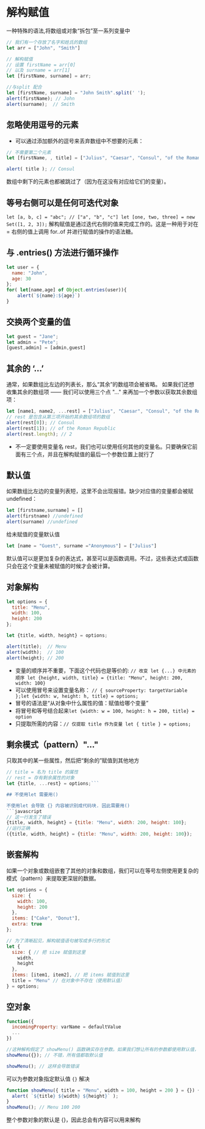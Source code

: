 <!--
 * @Author: yuetingpei yuetingpei888@gmail.com
 * @Date: 2023-09-04 10:41:33
 * @LastEditors: yuetingpei yuetingpei888@gmail.com
 * @LastEditTime: 2023-09-04 13:23:50
 * @FilePath: \WebPages\README\解构赋值.md
 * @Description: 
 * Copyright (c) 2023 by yuetingpei888@gmail.com, All Rights Reserved. 
-->
# 解构赋值

一种特殊的语法,将数组或对象“拆包”至一系列变量中

```javascript
// 我们有一个存放了名字和姓氏的数组
let arr = ["John", "Smith"]

// 解构赋值
// 设置 firstName = arr[0]
// 以及 surname = arr[1]
let [firstName, surname] = arr;

//与split 配合
let [firstName, surname] = "John Smith".split(' ');
alert(firstName); // John
alert(surname);  // Smith
```

## 忽略使用逗号的元素

- 可以通过添加额外的逗号来丢弃数组中不想要的元素：

```javascript
// 不需要第二个元素
let [firstName, , title] = ["Julius", "Caesar", "Consul", "of the Roman Republic"];

alert( title ); // Consul
```

数组中剩下的元素也都被跳过了（因为在这没有对应给它们的变量）。

## 等号右侧可以是任何可迭代对象

`let [a, b, c] = "abc"; // ["a", "b", "c"]
let [one, two, three] = new Set([1, 2, 3]);`
解构赋值是通过迭代右侧的值来完成工作的。这是一种用于对在 = 右侧的值上调用 for..of 并进行赋值的操作的语法糖。

## 与 .entries() 方法进行循环操作

```javascript
let user = {
  name: "John",
  age: 30
};
for( let[name,age] of Object.entries(user)){
    alert(`${name}:${age}`)
}
```

## 交换两个变量的值

```javascript
let guest = "Jane";
let admin = "Pete";
[guest,admin] = [admin,guest]
```

## 其余的 ‘…’

通常，如果数组比左边的列表长，那么“其余”的数组项会被省略。
如果我们还想收集其余的数组项 —— 我们可以使用三个点 "..." 来再加一个参数以获取其余数组项：

```javascript
let [name1, name2, ...rest] = ["Julius", "Caesar", "Consul", "of the Roman Republic"];
// rest 是包含从第三项开始的其余数组项的数组
alert(rest[0]); // Consul
alert(rest[1]); // of the Roman Republic
alert(rest.length); // 2
```

- 不一定要使用变量名 rest，我们也可以使用任何其他的变量名。只要确保它前面有三个点，并且在解构赋值的最后一个参数位置上就行了

## 默认值

如果数组比左边的变量列表短，这里不会出现报错。缺少对应值的变量都会被赋 undefined：

```javascript
let [firstname,surname] = []
alert(firstname) //undefined
alert(surname) //undefined
```

给未赋值的变量默认值

```javascript
let [name = "Guest", surname ="Anonymous"] = ["Julius"]
```

默认值可以是更加复杂的表达式，甚至可以是函数调用。不过，这些表达式或函数只会在这个变量未被赋值的时候才会被计算。

## 对象解构

```javascript
let options = {
  title: "Menu",
  width: 100,
  height: 200
};

let {title, width, height} = options;

alert(title);  // Menu
alert(width);  // 100
alert(height); // 200
```

- 变量的顺序并不重要，下面这个代码也是等价的:
`// 改变 let {...} 中元素的顺序
let {height, width, title} = {title: "Menu", height: 200, width: 100}`
- 可以使用冒号来设置变量名称：
`// { sourceProperty: targetVariable };let {width: w, height: h, title} = options;`
- 冒号的语法是“从对象中什么属性的值：赋值给哪个变量”
- 将冒号和等号结合起来`let {width: w = 100, height: h = 200, title} = option`
- 只提取所需的内容：`// 仅提取 title 作为变量
let { title } = options;`

## 剩余模式（pattern）"…"

只取其中的某一些属性，然后把“剩余的”赋值到其他地方

```javascript
// title = 名为 title 的属性
// rest = 存有剩余属性的对象
let {title, ...rest} = options;```

## 不使用let 需要用()

不使用let 会导致 {} 内容被识别成代码块. 因此需要用()
```javascript
// 这一行发生了错误
{title, width, height} = {title: "Menu", width: 200, height: 100};
//运行正确
({title, width, height} = {title: "Menu", width: 200, height: 100});
```

## 嵌套解构

如果一个对象或数组嵌套了其他的对象和数组，我们可以在等号左侧使用更复杂的模式（pattern）来提取更深层的数据。

```javascript
let options = {
  size: {
    width: 100,
    height: 200
  },
  items: ["Cake", "Donut"],
  extra: true
};

// 为了清晰起见，解构赋值语句被写成多行的形式
let {
  size: { // 把 size 赋值到这里
    width,
    height
  },
  items: [item1, item2], // 把 items 赋值到这里
  title = "Menu" // 在对象中不存在（使用默认值）
} = options;
```

## 空对象

```javascript
function({
  incomingProperty: varName = defaultValue
  ...
})

//这种解构假定了 showMenu() 函数确实存在参数。如果我们想让所有的参数都使用默认值，那我们应该传递一个空对象：
showMenu({}); // 不错，所有值都取默认值

showMenu(); // 这样会导致错误
```

可以为参数对象指定默认值 `{}`
解决

```javascript
function showMenu({ title = "Menu", width = 100, height = 200 } = {}) {
  alert( `${title} ${width} ${height}` );
}
showMenu(); // Menu 100 200
```

整个参数对象的默认是 {}，因此总会有内容可以用来解构
